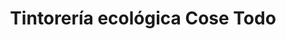 ---
title: "Tintorería ecológica Cose Todo"
url: /valladolid/tintoreria-ecologica-cose-todo/
shop: Wäscherei
---